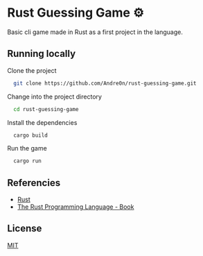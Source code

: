 # Rust Guessing Game ⚙️

Basic cli game made in Rust as a first project in the language.

## Running locally

Clone the project

```bash
  git clone https://github.com/Andre0n/rust-guessing-game.git
```

Change into the project directory

```bash
  cd rust-guessing-game
```

Install the dependencies

```bash
  cargo build
```

Run the game

```bash
  cargo run
```

## Referencies

 - [Rust](https://www.rust-lang.org/)
 - [The Rust Programming Language - Book](https://doc.rust-lang.org/book/)


 ## License

[MIT](https://choosealicense.com/licenses/mit/)